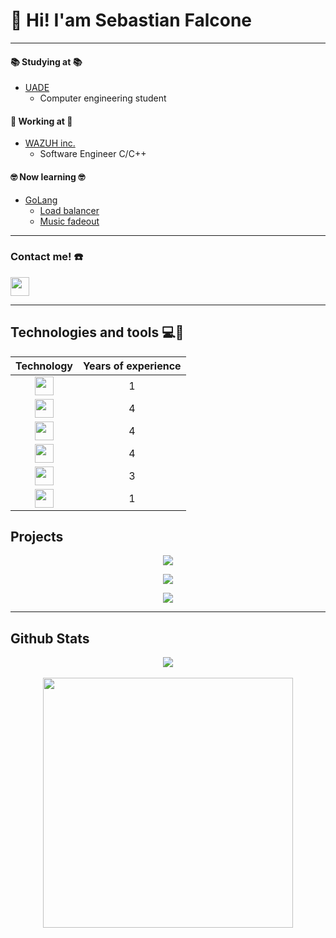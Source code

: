 # :wave: Hi! I'am Sebastian Falcone
__________ 
#### :books: Studying at :books:
- [UADE](https://www.uade.edu.ar)
  - Computer engineering student

#### :wrench: Working at :wrench:
- [WAZUH inc.](https://wazuh.com)
  - Software Engineer C/C++
    
#### 🤓 Now learning 🤓
- [GoLang](https://go.dev/)
  - [Load balancer](https://github.com/sebasfalcone/go-load-balancer)
  - [Music fadeout](https://github.com/sebasfalcone/volume-fadeout)
__________
### Contact me! :phone:
  
[<img src="https://github.com/get-icon/geticon/blob/master/icons/linkedin-icon.svg" width="30"/>](https://www.linkedin.com/in/sebastian-falcone-593503127/)

__________
## Technologies and tools 💻🔨

<div align="center">

|                                                                              Technology                                                                              | Years of experience |
|:----------------------------------------------------------------------------------------------------------------------------------------------------------------------:|:---------------------:|
| [<img src="https://github.com/get-icon/geticon/blob/master/icons/c-plusplus.svg" width="30"/>](https://github.com/get-icon/geticon/blob/master/icons/c-plusplus.svg) |                   1 |
| [<img src="https://github.com/get-icon/geticon/blob/master/icons/c.svg" width="30"/>](ttps://github.com/get-icon/geticon/blob/master/icons/c.svg)                    |                   4 |
| [<img src="https://github.com/get-icon/geticon/blob/master/icons/git-icon.svg" width="30"/>](https://github.com/get-icon/geticon/blob/master/icons/git-icon.svg)     |                   4 |
| [<img src="https://github.com/get-icon/geticon/blob/master/icons/linux-tux.svg" width="30"/>](https://github.com/get-icon/geticon/blob/master/icons/linux-tux.svg)   |                   4 |
| [<img src="https://github.com/get-icon/geticon/blob/master/icons/bash.svg" width="30"/>](https://github.com/get-icon/geticon/blob/master/icons/bash.svg)             |                   3 |
| [<img src="https://github.com/get-icon/geticon/blob/master/icons/docker-icon.svg" width="30"/>](https://github.com/get-icon/geticon/blob/master/icons/bash.svg)      |                   1 |

</div>

## Projects
<p align="center">
  <a href="https://github.com/wazuh/wazuh"> <img src="https://github-readme-stats.vercel.app/api/pin/?username=wazuh&repo=wazuh&theme=gruvbox" /> </a>
</p>
<p align="center">
  <a href="https://github.com/sebasfalcone/go-load-balancer"> <img src="https://github-readme-stats.vercel.app/api/pin/?username=sebasfalcone&repo=go-load-balancer&theme=gruvbox" /> </a>
</p>
<p align="center">
  <a href="https://github.com/sebasfalcone/volume-fadeout"> <img src="https://github-readme-stats.vercel.app/api/pin/?username=sebasfalcone&repo=volume-fadeout&theme=gruvbox" /> </a>
</p>

__________
## Github Stats
 
<p align="center">
 <a href="https://github.com/sebasfalcone">
  <img align="center" src="https://github-readme-stats.vercel.app/api/?username=sebasfalcone&count_private=true&theme=gruvbox&showicons=true" />
 </a>
 <br><br>
  <a href="https://github.com/sebasfalcone"><img width="400" src="https://github-readme-stats.vercel.app/api/top-langs/?username=sebasfalcone&hide=shell&langs_count=10&layout=compact&theme=gruvbox">
 <br><br>
</p>
